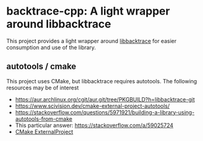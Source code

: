 # backtrace-cpp: A light wrapper around libbacktrace

This project provides a light wrapper around [libbacktrace] for easier consumption
and use of the library.

[libbacktrace]: https://github.com/ianlancetaylor/libbacktrace

## autotools / cmake

This project uses CMake, but libbacktrace requires autotools. The following
resources may be of interest

- https://aur.archlinux.org/cgit/aur.git/tree/PKGBUILD?h=libbacktrace-git
- https://www.scivision.dev/cmake-external-project-autotools/
- https://stackoverflow.com/questions/5971921/building-a-library-using-autotools-from-cmake
- This particular answer: https://stackoverflow.com/a/59025724
- [CMake ExternalProject](https://cmake.org/cmake/help/latest/module/ExternalProject.html)
